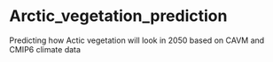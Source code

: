 # Arctic_vegetation_prediction
Predicting how Actic vegetation will look in 2050 based on CAVM and CMIP6 climate data
